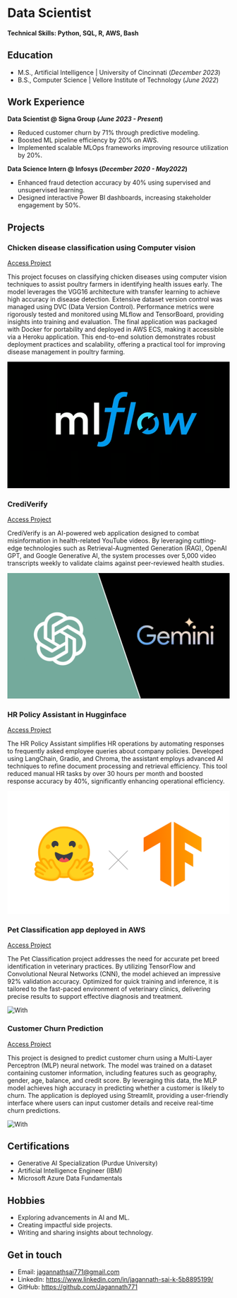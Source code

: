 # Data Scientist

#### Technical Skills: Python, SQL, R, AWS, Bash

## Education						       		
- M.S., Artificial Intelligence	| University of Cincinnati (_December 2023_)	 			        		
- B.S., Computer Science | Vellore Institute of Technology (_June 2022_)

## Work Experience
**Data Scientist @ Signa Group (_June 2023 - Present_)**
- Reduced customer churn by 71% through predictive modeling.
- Boosted ML pipeline efficiency by 20% on AWS.
- Implemented scalable MLOps frameworks improving resource utilization by 20%.

**Data Science Intern @ Infosys (_December 2020 - May2022_)**
- Enhanced fraud detection accuracy by 40% using supervised and unsupervised learning.
- Designed interactive Power BI dashboards, increasing stakeholder engagement by 50%.

## Projects
### Chicken disease classification using Computer vision
[Access Project](https://github.com/Jagannath771/Chicken-Disease-Classification-Project/tree/main)

This project focuses on classifying chicken diseases using computer vision techniques to assist poultry farmers in identifying health issues early. The model leverages the VGG16 architecture with transfer learning to achieve high accuracy in disease detection. Extensive dataset version control was managed using DVC (Data Version Control). Performance metrics were rigorously tested and monitored using MLflow and TensorBoard, providing insights into training and evaluation. The final application was packaged with Docker for portability and deployed in AWS ECS, making it accessible via a Heroku application. This end-to-end solution demonstrates robust deployment practices and scalability, offering a practical tool for improving disease management in poultry farming.

![With](/Assets/MLflow-logo.png)

### CrediVerify
[Access Project](https://github.com/Jagannath771/Youtube_Summarizer)

CrediVerify is an AI-powered web application designed to combat misinformation in health-related YouTube videos. By leveraging cutting-edge technologies such as Retrieval-Augmented Generation (RAG), OpenAI GPT, and Google Generative AI, the system processes over 5,000 video transcripts weekly to validate claims against peer-reviewed health studies.

![With](/Assets/geminiopenai.png)

### HR Policy Assistant in Hugginface
[Access Project](https://github.com/Jagannath771/NestleHRAssistant)

The HR Policy Assistant simplifies HR operations by automating responses to frequently asked employee queries about company policies. Developed using LangChain, Gradio, and Chroma, the assistant employs advanced AI techniques to refine document processing and retrieval efficiency. This tool reduced manual HR tasks by over 30 hours per month and boosted response accuracy by 40%, significantly enhancing operational efficiency.

![With](/Assets/huggingface.png)

### Pet Classification app deployed in AWS
[Access Project](https://github.com/Jagannath771/Pet-classification)

The Pet Classification project addresses the need for accurate pet breed identification in veterinary practices. By utilizing TensorFlow and Convolutional Neural Networks (CNN), the model achieved an impressive 92% validation accuracy. Optimized for quick training and inference, it is tailored to the fast-paced environment of veterinary clinics, delivering precise results to support effective diagnosis and treatment.

![With](/Assets/CV.jpeg)

### Customer Churn Prediction
[Access Project](https://github.com/Jagannath771/Customer-Churn-Prediction)

This project is designed to predict customer churn using a Multi-Layer Perceptron (MLP) neural network. The model was trained on a dataset containing customer information, including features such as geography, gender, age, balance, and credit score. By leveraging this data, the MLP model achieves high accuracy in predicting whether a customer is likely to churn. The application is deployed using Streamlit, providing a user-friendly interface where users can input customer details and receive real-time churn predictions. 

![With](/Assets/churn.jpeg)

## Certifications
- Generative AI Specialization (Purdue University)
- Artificial Intelligence Engineer (IBM)
- Microsoft Azure Data Fundamentals

## Hobbies
- Exploring advancements in AI and ML.
- Creating impactful side projects.
- Writing and sharing insights about technology.

## Get in touch
- Email: jagannathsai771@gmail.com
- LinkedIn: https://www.linkedin.com/in/jagannath-sai-k-5b8895199/
- GitHub: https://github.com/Jagannath771

